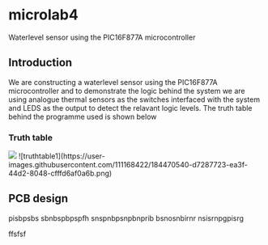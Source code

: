 # microlab4
Waterlevel sensor using the PIC16F877A microcontroller 

## Introduction
We are constructing a waterlevel sensor using the PIC16F877A microcontroller and to demonstrate the logic behind the system we are using analogue thermal sensors as the switches interfaced with the system and LEDS as the output to detect the relavant logic levels. The truth table behind the programme used is shown below

### Truth table
<img src = "/imager/truthtable1.png">
![truthtable1](https://user-images.githubusercontent.com/111168422/184470540-d7287723-ea3f-44d2-8048-cfffd6af0a6b.png)



## PCB design
pisbpsbs
sbnbspbpspfh
snspnbpsnpbnprib
bsnosnbirnr
nsisrnpgpisrg


ffsfsf
